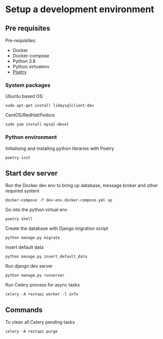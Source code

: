 # Setup a development environment

## Pre requisites

Pre-requisites:

- Docker
- Docker-compose
- Python 3.8
- Python virtualenv
- [Poetry](https://python-poetry.org/)

### System packages

Ubuntu based OS:
```
sudo apt-get install libmysqlclient-dev
```

CentOS/RedHat/Fedora
```
sudo yum install mysql-devel
```

### Python environment

Initialising and installing python libraries with Poetry
```
poetry init
```

## Start dev server

Run the Docker dev env to bring up database, message broker and other required system
```
docker-compose -f dev-env.docker-compose.yml up
```

Go into the python virtual env
```
poetry shell
```

Create the database with Django migration script
```
python manage.py migrate
```

Insert default data
```
python manage.py insert_default_data
```

Run django dev server
```
python manage.py runserver
```

Run Celery process for async tasks
```
celery -A restapi worker -l info
```

## Commands

To clean all Celery pending tasks
```
celery -A restapi purge
```